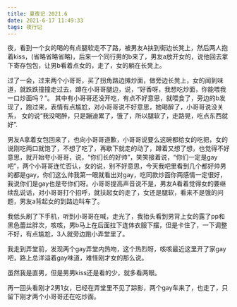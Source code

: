 ```yaml
---
title: 夏夜记 2021.6
date: 2021-6-17 11:49:33
tags: 夜行记
---
```


夜，看到一个女的喝的有点腿软走不了路，被男友A扶到街边长凳上，然后两人抱着kiss，(省略省略省略)，后来一个同行男的b来了，男友a放开女的，说他回去拿下寄存包包，让男b看着点女的，走了，女的躺在长凳上。

过了一会，过来两个小哥哥，买了拐角路边摊炒面，做旁边长凳上，女的闻到味道，就跌跌撞撞走过去，蹲在小哥哥腿边，说，“好香呀，我想吃炒面，你能喂我一口炒面吗？”。 其中有小哥哥还没开吃，有点不好意思，就喂食了，旁边的b发现了，跑过来，表情有点尴尬，对小哥哥说不好意思，她喝醉了，小哥哥说没关系， 女的说“我没喝醉，只是蹦迪累了，饿了，所以腿软了，走路晃，吃点东西就好”.

男友A拿着女包回来了，也向小哥哥道歉，小哥哥说要么这碗都给女的吃把，女的说刚吃两口就饱了，不想了吃了，再歇下就走的动了，蹲着又想了想，也觉得不好意思，就开始夸小哥哥，说，“你们长的好帅”，笑笑接着说，“你们一定是gay吧”，两个小哥哥连忙否认，女的说，别不好意思，今天我吧里看到几个都好帅男的都是gay，你们这么帅我第一眼就看出对gay，吃同款炒面你两感情一定很好，我说你们是gay也是夸你们呀。小哥哥提高声音说不是，男友A看着觉得女的要继续乱说话，对小哥哥打个招呼，就扶起女的走了，女还是腿软，看来不是饿的问题，男友a背起女的到路边叫车了。

我低头刷了下手机，听到小哥哥在喊，走光了，我抬头看到男背上女的露了pp和黑色蕾丝胖次，咳咳，男b马上在后面拉下连体衣服下摆，但是卡住了，一下调整不好，有点尴尬，3人就旁边跑小弄堂里了。

我走到弄堂前，发现两个gay弄堂内热吻，这个热烈呀，咳咳最近这里开了家gay吧，路上总洋溢着gay味道，难怪刚才女的那么说。

虽然我是直男，但是男男kiss还是看的少，就多看两眼。

再一回头看刚才2男1女，已经在弄堂里不见了踪影，两个gay车来了，也走了，只留下刚才两个小哥哥还在吃炒面。
